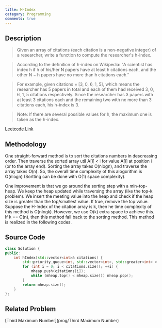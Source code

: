 ```yaml
---
title: H-Index
category: Programming
comments: true
---
```

## Description
>Given an array of citations (each citation is a non-negative integer) of a researcher, write a function to compute the researcher's h-index.

>According to the definition of h-index on Wikipedia: "A scientist has index h if h of his/her N papers have at least h citations each, and the other N − h papers have no more than h citations each."

>For example, given citations = [3, 0, 6, 1, 5], which means the researcher has 5 papers in total and each of them had received 3, 0, 6, 1, 5 citations respectively. Since the researcher has 3 papers with at least 3 citations each and the remaining two with no more than 3 citations each, his h-index is 3.

>Note: If there are several possible values for h, the maximum one is taken as the h-index.

[Leetcode Link](https://leetcode.com/problems/h-index)

## Methodology
One straight-forward method is to sort the citations numbers in descreasing order. Then traverse the sorted array util A[i] < i for value A[i] at position i (or to the array end). Sorting the array takes O(nlogn), and traverse the array takes O(n). So, the overall time complexity of this alogorithm is O(nlogn) (Sortting can be done with O(1) space complexity).

One improvement is that we go around the sorting step with a min-top-heap. We keep the heap updated while traversing the array (like the top-k problem). We insert the meeting value into the heap and check if the heap size is greater than the top/smallest value. If true, remove the top value. Suppose the H-Index of the citation array is k, then he time complexity of this method is O(nlogk). However, we use O(k) extra space to achieve this. If k == O(n), then this method fall back to the sorting method. This method is realized in the following codes.

## Source Code
```C++
class Solution {
public:
    int hIndex(std::vector<int>& citations) {
        std::priority_queue<int, std::vector<int>, std::greater<int> > mheap;
        for (int i = 0; i < citations.size(); ++i) {
            mheap.push(citations[i]);
            while (mheap.top() < mheap.size()) mheap.pop();
        }
        return mheap.size();
    }
};
```
## Related Problem
[Third Maximum Number](prog/Third Maximum Number)
